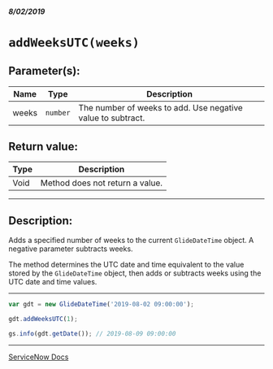 ##### 8/02/2019
# `addWeeksUTC(weeks)`

## Parameter(s):
| Name | Type | Description |
|---|---|---|
| weeks | `number` | The number of weeks to add.  Use negative value to subtract. |

## Return value:
| Type | Description |
|---|---|
| Void | Method does not return a value. |

---

## Description:
Adds a specified number of weeks to the current `GlideDateTime` object.  A negative parameter subtracts weeks.

The method determines the UTC date and time equivalent to the value stored by the `GlideDateTime` object, then adds or subtracts weeks using the UTC date and time values.

---

```js
var gdt = new GlideDateTime('2019-08-02 09:00:00');

gdt.addWeeksUTC(1);

gs.info(gdt.getDate()); // 2019-08-09 09:00:00
```

---

[ServiceNow Docs](https://developer.servicenow.com/app.do#!/api_doc?v=madrid&id=r_ScopedGlideDateTimeAddWeeksUTC_Number)